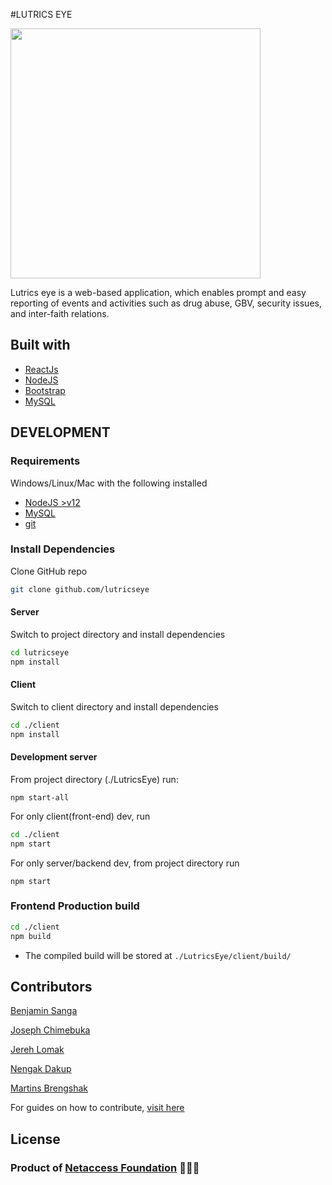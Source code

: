 #LUTRICS EYE

<img src="./client/public/logo.png" width="400" height="400" >

Lutrics eye is a web-based application, which enables prompt and easy reporting of
events and activities such as drug abuse, GBV, security issues, and inter-faith relations.

## Built with
- [ReactJs](https://github.com/facebook/react/)
- [NodeJS](https://github.com/nodejs/node)
- [Bootstrap](https://github.com/twbs/bootstrap)
- [MySQL](https://dev.mysql.com/doc/)
 
## DEVELOPMENT
### Requirements
Windows/Linux/Mac with the following installed
- [NodeJS >v12](https://nodejs.org/en/download/)
- [MySQL](https://www.mysql.com/downloads/)
- [git](https://git-scm.com/downloads)
 
### Install Dependencies
 Clone GitHub repo
 ```bash
 git clone github.com/lutricseye
 ```
#### Server
 Switch to project directory and install dependencies
 ```bash
 cd lutricseye
 npm install
 ```
#### Client
 Switch to client directory and install dependencies
 ```bash
 cd ./client
 npm install
 ```
#### Development server
 From project directory (./LutricsEye) run:
 ```
 npm start-all
 ```
 For only client(front-end) dev, run
 ```bash 
 cd ./client
 npm start
 ```
 For only server/backend dev, from project directory run
 ```
 npm start
 ```
### Frontend Production build
 ```bash
 cd ./client
 npm build
 ```
- The compiled build will be stored at `./LutricsEye/client/build/`

## Contributors

[Benjamin Sanga](https://github.com/benjaminsanga)

[Joseph Chimebuka](https://github.com/josephchimebuka)

[Jereh Lomak](https://github.com/jerehlomak)

[Nengak Dakup](https://github.com/NengakDakup)

[Martins Brengshak](https://github.com/Martinsbane)

For guides on how to contribute, [visit here](./contributing.md)

## License


### Product of [Netaccess Foundation](http://netaccessfoundation.org/) 💚💚💚

